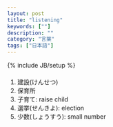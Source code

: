 ```yaml
---
layout: post
title: "listening"
keywords: [""]
description: ""
category: "言葉"
tags: ["日本語"]
---
```

{% include JB/setup %}

####
1. 建設(けんせつ) 
2. 保育所
3. 子育て: raise child
4. 選挙(せんきよ): election
5. 少数(しょうすう): small number
